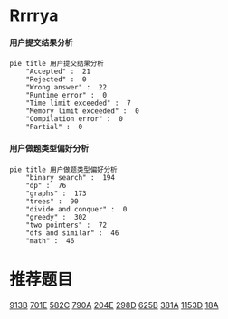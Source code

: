 # Rrrrya

<!-- tabs:start -->



#### **用户提交结果分析**

```mermaid
pie title 用户提交结果分析
    "Accepted" :  21
    "Rejected" :  0
    "Wrong answer" :  22
    "Runtime error" :  0
    "Time limit exceeded" :  7
    "Memory limit exceeded" :  0
    "Compilation error" :  0
    "Partial" :  0
```

#### **用户做题类型偏好分析**

```mermaid
pie title 用户做题类型偏好分析
    "binary search" :  194
    "dp" :  76
    "graphs" :  173
    "trees" :  90
    "divide and conquer" :  0
    "greedy" :  302
    "two pointers" :  72
    "dfs and similar" :  46
    "math" :  46
```



<!-- tabs:end -->
# 推荐题目
[913B](https://codeforces.com/contest/913/problem/B)
[701E](https://codeforces.com/contest/701/problem/E)
[582C](https://codeforces.com/contest/582/problem/C)
[790A](https://codeforces.com/contest/790/problem/A)
[204E](https://codeforces.com/contest/204/problem/E)
[298D](https://codeforces.com/contest/298/problem/D)
[625B](https://codeforces.com/contest/625/problem/B)
[381A](https://codeforces.com/contest/381/problem/A)
[1153D](https://codeforces.com/contest/1153/problem/D)
[18A](https://codeforces.com/contest/18/problem/A)

